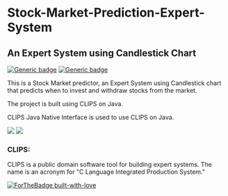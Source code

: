 # Stock-Market-Prediction-Expert-System

## An Expert System using Candlestick Chart 


[![Generic badge](https://img.shields.io/badge/ARTIFICIAL-INTELLIGENCE-<BLUE>.svg)](https://shields.io/)
[![Generic badge](https://img.shields.io/badge/EXPERT-SYSTEM-<BLUE>.svg)](https://shields.io/)


This is a Stock Market predictor, an Expert System using Candlestick chart that predicts when to invest and withdraw stocks from the market.

The project is built using CLIPS on Java.

CLIPS Java Native Interface is used to use CLIPS on Java.

![](https://img.shields.io/badge/Language-JAVA-orange.svg)
![](https://img.shields.io/badge/Language-CLIPS-orange.svg)

### CLIPS:
CLIPS is a public domain software tool for building expert systems. 
The name is an acronym for "C Language Integrated Production System."


[![ForTheBadge built-with-love](http://ForTheBadge.com/images/badges/built-with-love.svg)](https://GitHub.com/Naereen/)
